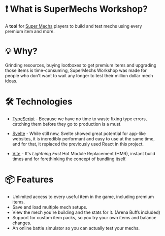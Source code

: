# ❗ What is SuperMechs Workshop?

A **tool** for [Super Mechs](http://supermechs.com/) players to build and test mechs using every premium item and more.


# 💡 Why?

Grinding resources, buying lootboxes to get premium items and upgrading those items is time-consuming, SuperMechs Workshop was made for people who don't want to wait any longer to test their million dollar mech ideas. 


# 🛠️ Technologies

- [TypeScript](https://www.typescriptlang.org/) - Because we have no time to waste fixing type errors, catching them before they go to production is a must.

- [Svelte](https://svelte.dev/) - While still new, Svelte showed great potential for app-like websites, it is incredibly performant and easy to use at the same time, and for that, it replaced the previously used React in this project.

- [Vite](https://vitejs.dev/) - It's *Lightning Fast* Hot Module Replacement (HMR), instant build times and for forethinking the concept of bundling itself.


# 📦 Features

- Unlimited access to every useful item in the game, including premium items.
- Save and load multiple mech setups.
- View the mech you're building and the stats for it. (Arena Buffs included)
- Support for custom item packs, so you try your own items and balance changes.
- An online battle simulator so you can actually test your mechs.
